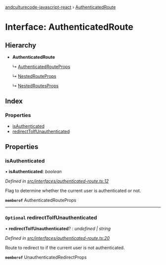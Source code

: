 [andculturecode-javascript-react](../README.md) › [AuthenticatedRoute](authenticatedroute.md)

# Interface: AuthenticatedRoute

## Hierarchy

-   **AuthenticatedRoute**

    ↳ [AuthenticatedRouteProps](authenticatedrouteprops.md)

    ↳ [NestedRouteProps](nestedrouteprops.md)

    ↳ [NestedRoutesProps](nestedroutesprops.md)

## Index

### Properties

-   [isAuthenticated](authenticatedroute.md#isauthenticated)
-   [redirectToIfUnauthenticated](authenticatedroute.md#optional-redirecttoifunauthenticated)

## Properties

### isAuthenticated

• **isAuthenticated**: _boolean_

_Defined in [src/interfaces/authenticated-route.ts:12](https://github.com/AndcultureCode/AndcultureCode.JavaScript.React/blob/93d00e6/src/interfaces/authenticated-route.ts#L12)_

Flag to determine whether the current user is authenticated or not.

**`memberof`** AuthenticatedRouteProps

---

### `Optional` redirectToIfUnauthenticated

• **redirectToIfUnauthenticated**? : _undefined | string_

_Defined in [src/interfaces/authenticated-route.ts:20](https://github.com/AndcultureCode/AndcultureCode.JavaScript.React/blob/93d00e6/src/interfaces/authenticated-route.ts#L20)_

Route to redirect to if the current user is not authenticated.

**`memberof`** UnauthenticatedRedirectProps
